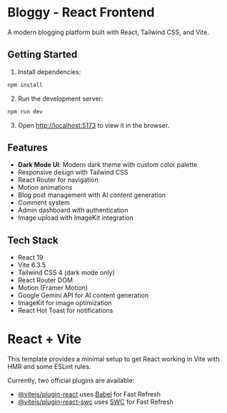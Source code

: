 # Bloggy - React Frontend

A modern blogging platform built with React, Tailwind CSS, and Vite.

## Getting Started

1. Install dependencies:

```bash
npm install
```

2. Run the development server:

```bash
npm run dev
```

3. Open [http://localhost:5173](http://localhost:5173) to view it in the browser.

## Features

- **Dark Mode UI**: Modern dark theme with custom color palette
- Responsive design with Tailwind CSS
- React Router for navigation
- Motion animations
- Blog post management with AI content generation
- Comment system
- Admin dashboard with authentication
- Image upload with ImageKit integration

## Tech Stack

- React 19
- Vite 6.3.5
- Tailwind CSS 4 (dark mode only)
- React Router DOM
- Motion (Framer Motion)  
- Google Gemini API for AI content generation
- ImageKit for image optimization
- React Hot Toast for notifications

# React + Vite

This template provides a minimal setup to get React working in Vite with HMR and some ESLint rules.

Currently, two official plugins are available:

- [@vitejs/plugin-react](https://github.com/vitejs/vite-plugin-react/blob/main/packages/plugin-react) uses [Babel](https://babeljs.io/) for Fast Refresh
- [@vitejs/plugin-react-swc](https://github.com/vitejs/vite-plugin-react/blob/main/packages/plugin-react-swc) uses [SWC](https://swc.rs/) for Fast Refresh


